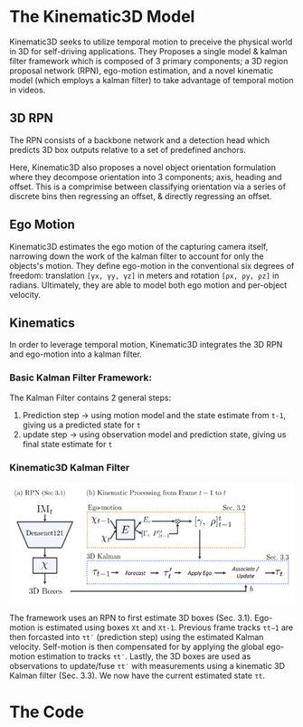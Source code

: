 # The Kinematic3D Model

Kinematic3D seeks to utilize temporal motion to preceive the physical world in 3D for self-driving applications. They Proposes a single model & kalman filter framework which is composed of 3 primary components; a 3D region proposal network (RPN), ego-motion estimation, and a novel kinematic model (which employs a kalman filter) to take advantage of temporal motion in videos.

## 3D RPN 
The RPN consists of a backbone network and a detection head which predicts 3D box outputs relative to a set of predefined anchors. 

Here, Kinematic3D also proposes a novel object orientation formulation where they decompose orientation into 3 components; axis, heading and offset. This is a comprimise between classifying orientation via a series of discrete bins then regressing an offset, & directly regressing an offset. 

## Ego Motion
Kinematic3D estimates the ego motion of the capturing camera itself, narrowing down the work of the kalman filter to account for only the objects's motion. They define ego-motion in the conventional six degrees of freedom: translation `[γx, γy, γz]` in meters and rotation `[ρx, ρy, ρz]` in radians. Ultimately, they are able to model both ego motion and per-object velocity.

## Kinematics 
In order to leverage temporal motion, Kinematic3D integrates the 3D RPN and ego-motion into a kalman filter.  

### Basic Kalman Filter Framework:
The Kalman Filter contains 2 general steps: 
1. Prediction step -> using motion model and the state estimate from `t-1`, giving us a predicted state for `t`
2. update step -> using observation model and prediction state, giving us final state estimate for `t`

### Kinematic3D Kalman Filter

![](assets/Kalman.png)

The framework uses an RPN to first estimate 3D boxes (Sec. 3.1). Ego-motion is estimated using boxes `Xt` and `Xt-1`. Previous frame tracks `τt−1` are then forcasted into `τt′` (prediction step) using the estimated Kalman velocity. Self-motion is then compensated for by applying the global ego-motion estimation to tracks `τt′`. Lastly, the 3D boxes are used as observations to update/fuse `τt′` with measurements using a kinematic 3D Kalman filter (Sec. 3.3). We now have the current estimated state `τt`.



# The Code 
